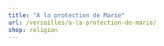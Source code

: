 ```yaml
---
title: "A la protection de Marie"
url: /versailles/a-la-protection-de-marie/
shop: religion
---
```

